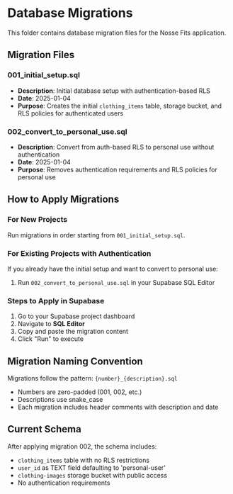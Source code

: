 # Database Migrations

This folder contains database migration files for the Nosse Fits application.

## Migration Files

### 001_initial_setup.sql
- **Description**: Initial database setup with authentication-based RLS
- **Date**: 2025-01-04
- **Purpose**: Creates the initial `clothing_items` table, storage bucket, and RLS policies for authenticated users

### 002_convert_to_personal_use.sql
- **Description**: Convert from auth-based RLS to personal use without authentication
- **Date**: 2025-01-04
- **Purpose**: Removes authentication requirements and RLS policies for personal use

## How to Apply Migrations

### For New Projects
Run migrations in order starting from `001_initial_setup.sql`.

### For Existing Projects with Authentication
If you already have the initial setup and want to convert to personal use:
1. Run `002_convert_to_personal_use.sql` in your Supabase SQL Editor

### Steps to Apply in Supabase
1. Go to your Supabase project dashboard
2. Navigate to **SQL Editor**
3. Copy and paste the migration content
4. Click "Run" to execute

## Migration Naming Convention

Migrations follow the pattern: `{number}_{description}.sql`
- Numbers are zero-padded (001, 002, etc.)
- Descriptions use snake_case
- Each migration includes header comments with description and date

## Current Schema

After applying migration 002, the schema includes:
- `clothing_items` table with no RLS restrictions
- `user_id` as TEXT field defaulting to 'personal-user'
- `clothing-images` storage bucket with public access
- No authentication requirements